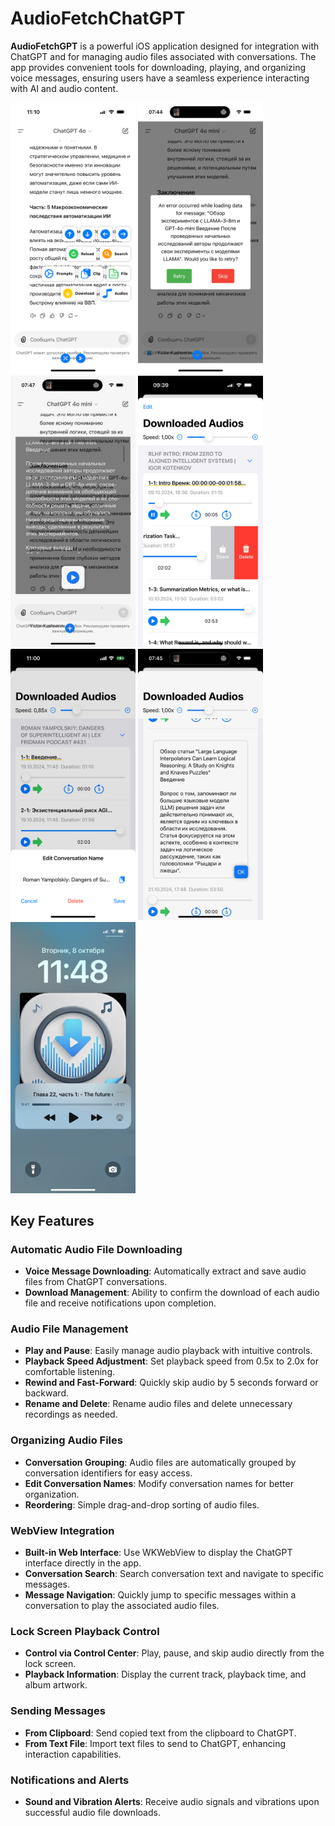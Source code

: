 # AudioFetchChatGPT

**AudioFetchGPT** is a powerful iOS application designed for integration with ChatGPT and for managing audio files associated with conversations. The app provides convenient tools for downloading, playing, and organizing voice messages, ensuring users have a seamless experience interacting with AI and audio content.

<p float="left">
  <img src="./Assets/main-view.jpeg" width="200" />
  <img src="./Assets/showRetrySkipDialog.jpeg" width="200" />
  <img src="./Assets/NotificationBanner.jpeg" width="200" />
  <img src="./Assets/downloaded-view.jpeg" width="200" />
  <img src="./Assets/downloaded-view-2.jpeg" width="200" /> 
  <img src="./Assets/texteditor-view.jpeg" width="200" />
  <img src="./Assets/lockscreen.jpeg" width="200" />
</p>

## Key Features

### Automatic Audio File Downloading

- **Voice Message Downloading**: Automatically extract and save audio files from ChatGPT conversations.
- **Download Management**: Ability to confirm the download of each audio file and receive notifications upon completion.

### Audio File Management

- **Play and Pause**: Easily manage audio playback with intuitive controls.
- **Playback Speed Adjustment**: Set playback speed from 0.5x to 2.0x for comfortable listening.
- **Rewind and Fast-Forward**: Quickly skip audio by 5 seconds forward or backward.
- **Rename and Delete**: Rename audio files and delete unnecessary recordings as needed.

### Organizing Audio Files

- **Conversation Grouping**: Audio files are automatically grouped by conversation identifiers for easy access.
- **Edit Conversation Names**: Modify conversation names for better organization.
- **Reordering**: Simple drag-and-drop sorting of audio files.

### WebView Integration

- **Built-in Web Interface**: Use WKWebView to display the ChatGPT interface directly in the app.
- **Conversation Search**: Search conversation text and navigate to specific messages.
- **Message Navigation**: Quickly jump to specific messages within a conversation to play the associated audio files.

### Lock Screen Playback Control

- **Control via Control Center**: Play, pause, and skip audio directly from the lock screen.
- **Playback Information**: Display the current track, playback time, and album artwork.

### Sending Messages

- **From Clipboard**: Send copied text from the clipboard to ChatGPT.
- **From Text File**: Import text files to send to ChatGPT, enhancing interaction capabilities.

### Notifications and Alerts

- **Sound and Vibration Alerts**: Receive audio signals and vibrations upon successful audio file downloads.

